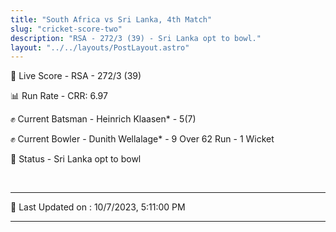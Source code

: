 ```yaml
---
title: "South Africa vs Sri Lanka, 4th Match"
slug: "cricket-score-two"
description: "RSA - 272/3 (39) - Sri Lanka opt to bowl."
layout: "../../layouts/PostLayout.astro"
---
```


🔴 Live Score - RSA - 272/3 (39)  

📊 Run Rate - CRR: 6.97  

✊ Current Batsman - Heinrich Klaasen* - 5(7)  

✊ Current Bowler - Dunith Wellalage* - 9 Over 62 Run - 1 Wicket  

📑 Status - Sri Lanka opt to bowl

<br />

***

📝 Last Updated on : 10/7/2023, 5:11:00 PM

***

